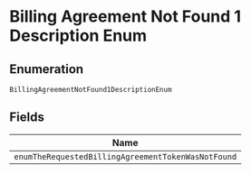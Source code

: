 
# Billing Agreement Not Found 1 Description Enum

## Enumeration

`BillingAgreementNotFound1DescriptionEnum`

## Fields

| Name |
|  --- |
| `enumTheRequestedBillingAgreementTokenWasNotFound` |

